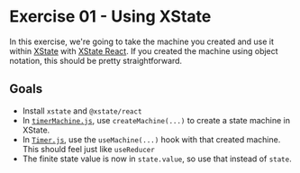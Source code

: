 # Exercise 01 - Using XState

In this exercise, we're going to take the machine you created and use it within [XState](https://xstate.js.org/docs) with [XState React](https://xstate.js.org/docs/packages/xstate-react/). If you created the machine using object notation, this should be pretty straightforward.

## Goals

- Install `xstate` and `@xstate/react`
- In [`timerMachine.js`](./timerMachine.js), use `createMachine(...)` to create a state machine in XState.
- In [`Timer.js`](./Timer.js), use the `useMachine(...)` hook with that created machine. This should feel just like `useReducer`
- The finite state value is now in `state.value`, so use that instead of `state`.
